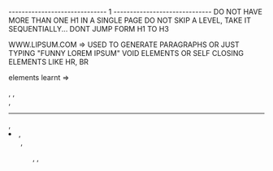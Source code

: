 ------------------------------ 1 ------------------------------
DO NOT HAVE MORE THAN ONE H1 IN A SINGLE PAGE
DO NOT SKIP A LEVEL, TAKE IT SEQUENTIALLY... DONT JUMP FORM H1 TO H3

WWW.LIPSUM.COM => USED TO GENERATE PARAGRAPHS OR JUST TYPING "FUNNY LOREM IPSUM"
VOID ELEMENTS OR SELF CLOSING ELEMENTS LIKE HR, BR

elements learnt => <p>, <h>,<br/>,<hr/>, <li>, <ol>, <ul>, <anchor tag>, <a herf>
<a draggable = true>
